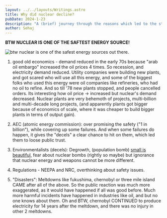```yaml
---
layout: ../../layouts/Writings.astro
title: Why did nuclear decline?
pubDate: 2024-1-23
description: "A (brief) journey through the reasons which led to the stagnation of nuclear optimism"
author: Sehaj
---
```


**BTW NUCLEAR IS ONE OF THE SAFTEST ENERGY SOURCE!**

![btw nuclear is one of the safest energy sources out there. ](/images/image7.png)

1. good old economics - demand reduced in the early 70s because "arab oil embargo" increased the oil prices 4 times. So recession, and electricity demand reduced. Utility companies were building new plants, and got scared who will use all this energy, and some of the biggest folks who used this energy were oil companies like refineries, who had no oil to refine. And so till '78 new plants stopped, and people cancelled orders. Its interesting how oil price -> increased but nuclear's demand decreased. Nuclear plants are very behemoth of projects, multi-billion and multi-decade long projects, (and apparently plants got bigger because of economics of scale, where it was cheaper to build bigger plants in terms of output gain). 

2. AEC (atomic energy commission):  over promising the safety ("1 in billion"), while covering up some failures. And when some failures do happen, it gives the "decels" a clear chance to hit on them, which led them to loose public trust. 

3. Environmentalists (decels): Degrowth, (population bomb) [small is beautiful](https://en.wikipedia.org/wiki/Small_Is_Beautiful), fear about nuclear bombs (rightly so maybe) but ignorance that nuclear energy and weapons cannot be more different.

4. Regulations - NEEPA and NRC, overthinking about safety issues. 

5. "Disasters": Meltdowns like fukushima, chernobyl or three mile island CAME after all of the above. So the public reaction was much more exaggerated, as it would have happened if all was good before. Much more harmful incidents have happened in industries like oil, and but no one knows about them. Oh and BTW, chernobyl CONTINUED to produce electricity for 14 years after the meltdown, and there was no injury in other 2 meltdowns.  